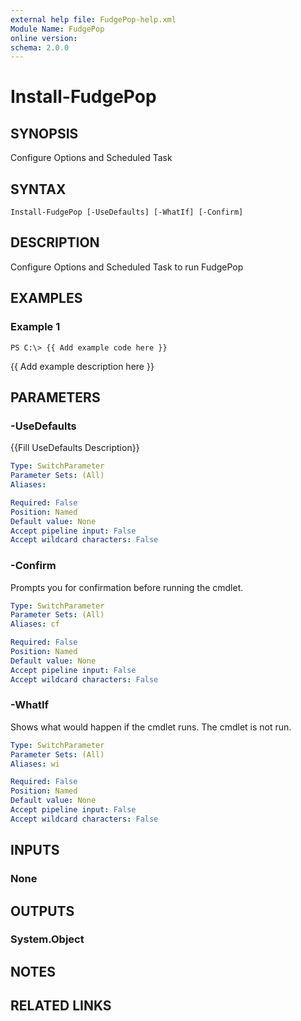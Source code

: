 ```yaml
---
external help file: FudgePop-help.xml
Module Name: FudgePop
online version: 
schema: 2.0.0
---
```


# Install-FudgePop

## SYNOPSIS
Configure Options and Scheduled Task

## SYNTAX

```
Install-FudgePop [-UseDefaults] [-WhatIf] [-Confirm]
```

## DESCRIPTION
Configure Options and Scheduled Task to run FudgePop

## EXAMPLES

### Example 1
```
PS C:\> {{ Add example code here }}
```

{{ Add example description here }}

## PARAMETERS

### -UseDefaults
{{Fill UseDefaults Description}}

```yaml
Type: SwitchParameter
Parameter Sets: (All)
Aliases: 

Required: False
Position: Named
Default value: None
Accept pipeline input: False
Accept wildcard characters: False
```

### -Confirm
Prompts you for confirmation before running the cmdlet.

```yaml
Type: SwitchParameter
Parameter Sets: (All)
Aliases: cf

Required: False
Position: Named
Default value: None
Accept pipeline input: False
Accept wildcard characters: False
```

### -WhatIf
Shows what would happen if the cmdlet runs.
The cmdlet is not run.

```yaml
Type: SwitchParameter
Parameter Sets: (All)
Aliases: wi

Required: False
Position: Named
Default value: None
Accept pipeline input: False
Accept wildcard characters: False
```

## INPUTS

### None


## OUTPUTS

### System.Object

## NOTES

## RELATED LINKS


